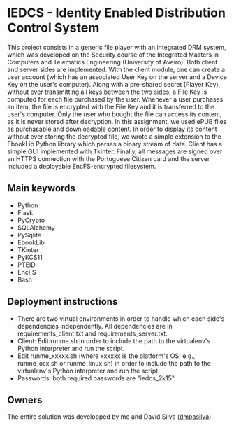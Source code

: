 # IEDCS - Identity Enabled Distribution Control System #

This project consists in a generic file player with an integrated DRM system, which was developed on the Security course of the Integrated Masters in Computers and Telematics Engineering (University of Aveiro). 
Both client and server sides are implemented. With the client module, one can create a user account (which has an associated User Key on the server and a Device Key on the user's computer). Along with a pre-shared secret (Player Key), without ever transmitting all keys between the two sides, a File Key is computed for each file purchased by the user. Whenever a user purchases an item, the file is encrypted with the File Key and it is transferred to the user's computer. Only the user who bought the file can access its content, as it is never stored after decryption.
In this assignment, we used ePUB files as purchasable and downloadable content. In order to display its content without ever storing the decrypted file, we wrote a simple extension to the EbookLib Python library which parses a binary stream of data. Client has a simple GUI implemented with Tkinter.
Finally, all messages are signed over an HTTPS connection with the Portuguese Citizen card and the server included a deployable EncFS-encrypted filesystem.

## Main keywords ##

* Python
* Flask
* PyCrypto
* SQLAlchemy
* PySqlite
* EbookLib
* TKinter
* PyKCS11
* PTEID
* EncFS
* Bash

## Deployment instructions ##

* There are two virtual environments in order to handle which each side's dependencies independently. All dependencies are in requirements_client.txt and requirements_server.txt. 
* Client: Edit runme.sh in order to include the path to the virtualenv's Python interpreter and run the script.
* Edit runme_xxxxx.sh (where xxxxxx is the platform's OS; e.g., runme_osx.sh or runme_linux.sh) in order to include the path to the virtualenv's Python interpreter and run the script. 
* Passwords: both required passwords are "iedcs_2k15".

## Owners ##

The entire solution was developped by me and David Silva ([dmpasilva](https://bitbucket.org/dmpasilva)).